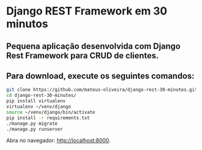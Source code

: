 # Django REST Framework em 30 minutos

## Pequena aplicação desenvolvida com Django Rest Framework para CRUD de clientes.

## Para download, execute os seguintes comandos:

```bash
git clone https://github.com/mateus-oliveira/django-rest-30-minutes.git
cd django-rest-30-minutes/
pip install virtualenv
virtualenv ~/venv/django
source ~/venv/django/bin/activate
pip install -r requirements.txt
./manage.py migrate
./manage.py runserver
```

Abra no navegador: [http://localhost:8000](http://localhost:8000).